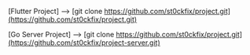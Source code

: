[Flutter Project]
 --> [git clone https://github.com/st0ckfix/project.git](https://github.com/st0ckfix/project.git)

[Go Server Project]
 --> [git clone https://github.com/st0ckfix/project.git](https://github.com/st0ckfix/project-server.git)
